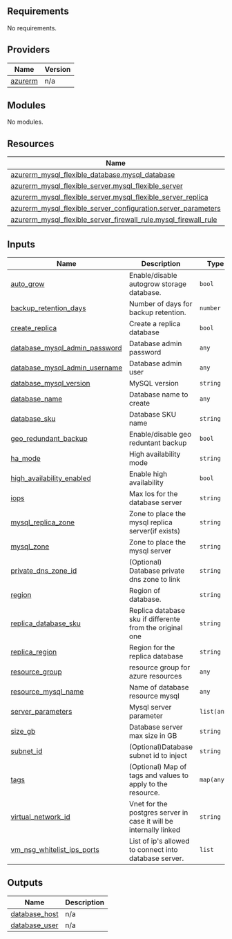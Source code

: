 ## Requirements

No requirements.

## Providers

| Name | Version |
|------|---------|
| <a name="provider_azurerm"></a> [azurerm](#provider\_azurerm) | n/a |

## Modules

No modules.

## Resources

| Name | Type |
|------|------|
| [azurerm_mysql_flexible_database.mysql_database](https://registry.terraform.io/providers/hashicorp/azurerm/latest/docs/resources/mysql_flexible_database) | resource |
| [azurerm_mysql_flexible_server.mysql_flexible_server](https://registry.terraform.io/providers/hashicorp/azurerm/latest/docs/resources/mysql_flexible_server) | resource |
| [azurerm_mysql_flexible_server.mysql_flexible_server_replica](https://registry.terraform.io/providers/hashicorp/azurerm/latest/docs/resources/mysql_flexible_server) | resource |
| [azurerm_mysql_flexible_server_configuration.server_parameters](https://registry.terraform.io/providers/hashicorp/azurerm/latest/docs/resources/mysql_flexible_server_configuration) | resource |
| [azurerm_mysql_flexible_server_firewall_rule.mysql_firewall_rule](https://registry.terraform.io/providers/hashicorp/azurerm/latest/docs/resources/mysql_flexible_server_firewall_rule) | resource |

## Inputs

| Name | Description | Type | Default | Required |
|------|-------------|------|---------|:--------:|
| <a name="input_auto_grow"></a> [auto\_grow](#input\_auto\_grow) | Enable/disable autogrow storage database. | `bool` | `false` | no |
| <a name="input_backup_retention_days"></a> [backup\_retention\_days](#input\_backup\_retention\_days) | Number of days for backup retention. | `number` | `7` | no |
| <a name="input_create_replica"></a> [create\_replica](#input\_create\_replica) | Create a replica database | `bool` | `false` | no |
| <a name="input_database_mysql_admin_password"></a> [database\_mysql\_admin\_password](#input\_database\_mysql\_admin\_password) | Database admin password | `any` | n/a | yes |
| <a name="input_database_mysql_admin_username"></a> [database\_mysql\_admin\_username](#input\_database\_mysql\_admin\_username) | Database admin user | `any` | n/a | yes |
| <a name="input_database_mysql_version"></a> [database\_mysql\_version](#input\_database\_mysql\_version) | MySQL version | `string` | `"8.0"` | no |
| <a name="input_database_name"></a> [database\_name](#input\_database\_name) | Database name to create | `any` | n/a | yes |
| <a name="input_database_sku"></a> [database\_sku](#input\_database\_sku) | Database SKU name | `string` | `"GP_Gen5_4"` | no |
| <a name="input_geo_redundant_backup"></a> [geo\_redundant\_backup](#input\_geo\_redundant\_backup) | Enable/disable geo reduntant backup | `bool` | `false` | no |
| <a name="input_ha_mode"></a> [ha\_mode](#input\_ha\_mode) | High availability mode | `string` | `"ZoneRedundant"` | no |
| <a name="input_high_availability_enabled"></a> [high\_availability\_enabled](#input\_high\_availability\_enabled) | Enable high availability | `bool` | `false` | no |
| <a name="input_iops"></a> [iops](#input\_iops) | Max Ios for the database server | `string` | `"360"` | no |
| <a name="input_mysql_replica_zone"></a> [mysql\_replica\_zone](#input\_mysql\_replica\_zone) | Zone to place the mysql replica server(if exists) | `string` | `"2"` | no |
| <a name="input_mysql_zone"></a> [mysql\_zone](#input\_mysql\_zone) | Zone to place the mysql server | `string` | `"1"` | no |
| <a name="input_private_dns_zone_id"></a> [private\_dns\_zone\_id](#input\_private\_dns\_zone\_id) | (Optional) Database private dns zone to link | `string` | `""` | no |
| <a name="input_region"></a> [region](#input\_region) | Region of database. | `string` | `"eastus"` | no |
| <a name="input_replica_database_sku"></a> [replica\_database\_sku](#input\_replica\_database\_sku) | Replica database sku if differente from the original one | `string` | `""` | no |
| <a name="input_replica_region"></a> [replica\_region](#input\_replica\_region) | Region for the replica database | `string` | `"westus"` | no |
| <a name="input_resource_group"></a> [resource\_group](#input\_resource\_group) | resource group for azure resources | `any` | n/a | yes |
| <a name="input_resource_mysql_name"></a> [resource\_mysql\_name](#input\_resource\_mysql\_name) | Name of database resource mysql | `any` | n/a | yes |
| <a name="input_server_parameters"></a> [server\_parameters](#input\_server\_parameters) | Mysql server parameter | `list(any)` | `[]` | no |
| <a name="input_size_gb"></a> [size\_gb](#input\_size\_gb) | Database server max size in GB | `string` | n/a | yes |
| <a name="input_subnet_id"></a> [subnet\_id](#input\_subnet\_id) | (Optional)Database subnet id to inject | `string` | `""` | no |
| <a name="input_tags"></a> [tags](#input\_tags) | (Optional) Map of tags and values to apply to the resource. | `map(any)` | `{}` | no |
| <a name="input_virtual_network_id"></a> [virtual\_network\_id](#input\_virtual\_network\_id) | Vnet for the postgres server in case it will be internally linked | `string` | `"pg_vnet"` | no |
| <a name="input_vm_nsg_whitelist_ips_ports"></a> [vm\_nsg\_whitelist\_ips\_ports](#input\_vm\_nsg\_whitelist\_ips\_ports) | List of ip's allowed to connect into database server. | `list` | `[]` | no |

## Outputs

| Name | Description |
|------|-------------|
| <a name="output_database_host"></a> [database\_host](#output\_database\_host) | n/a |
| <a name="output_database_user"></a> [database\_user](#output\_database\_user) | n/a |
